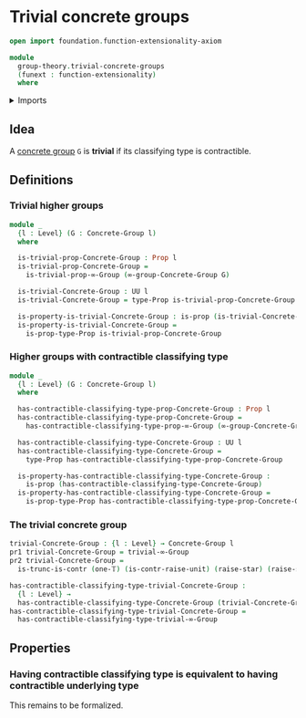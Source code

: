 # Trivial concrete groups

```agda
open import foundation.function-extensionality-axiom

module
  group-theory.trivial-concrete-groups
  (funext : function-extensionality)
  where
```

<details><summary>Imports</summary>

```agda
open import foundation.contractible-types funext
open import foundation.dependent-pair-types
open import foundation.propositions funext
open import foundation.raising-universe-levels-unit-type funext
open import foundation.truncation-levels
open import foundation.unit-type
open import foundation.universe-levels

open import group-theory.concrete-groups funext

open import higher-group-theory.trivial-higher-groups funext
```

</details>

## Idea

A [concrete group](group-theory.concrete-groups.md) `G` is **trivial** if its
classifying type is contractible.

## Definitions

### Trivial higher groups

```agda
module _
  {l : Level} (G : Concrete-Group l)
  where

  is-trivial-prop-Concrete-Group : Prop l
  is-trivial-prop-Concrete-Group =
    is-trivial-prop-∞-Group (∞-group-Concrete-Group G)

  is-trivial-Concrete-Group : UU l
  is-trivial-Concrete-Group = type-Prop is-trivial-prop-Concrete-Group

  is-property-is-trivial-Concrete-Group : is-prop (is-trivial-Concrete-Group)
  is-property-is-trivial-Concrete-Group =
    is-prop-type-Prop is-trivial-prop-Concrete-Group
```

### Higher groups with contractible classifying type

```agda
module _
  {l : Level} (G : Concrete-Group l)
  where

  has-contractible-classifying-type-prop-Concrete-Group : Prop l
  has-contractible-classifying-type-prop-Concrete-Group =
    has-contractible-classifying-type-prop-∞-Group (∞-group-Concrete-Group G)

  has-contractible-classifying-type-Concrete-Group : UU l
  has-contractible-classifying-type-Concrete-Group =
    type-Prop has-contractible-classifying-type-prop-Concrete-Group

  is-property-has-contractible-classifying-type-Concrete-Group :
    is-prop (has-contractible-classifying-type-Concrete-Group)
  is-property-has-contractible-classifying-type-Concrete-Group =
    is-prop-type-Prop has-contractible-classifying-type-prop-Concrete-Group
```

### The trivial concrete group

```agda
trivial-Concrete-Group : {l : Level} → Concrete-Group l
pr1 trivial-Concrete-Group = trivial-∞-Group
pr2 trivial-Concrete-Group =
  is-trunc-is-contr (one-𝕋) (is-contr-raise-unit) (raise-star) (raise-star)

has-contractible-classifying-type-trivial-Concrete-Group :
  {l : Level} →
  has-contractible-classifying-type-Concrete-Group (trivial-Concrete-Group {l})
has-contractible-classifying-type-trivial-Concrete-Group =
  has-contractible-classifying-type-trivial-∞-Group
```

## Properties

### Having contractible classifying type is equivalent to having contractible underlying type

This remains to be formalized.
